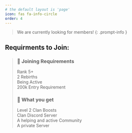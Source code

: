 ```yaml
---
# the default layout is 'page'
icon: fas fa-info-circle
order: 4
---
```


> We are currently looking for members!
{: .prompt-info }

## Requirments to Join:
>
>### 🫧 Joining Requirements
>Rank 5+  
>2 Rebirths  
>Being Active  
>200k Entry Requirement
>### 🫧 What you get
>Level 2 Clan Boosts  
>Clan Discord Server  
>A helping and active Community  
>A private Server  
